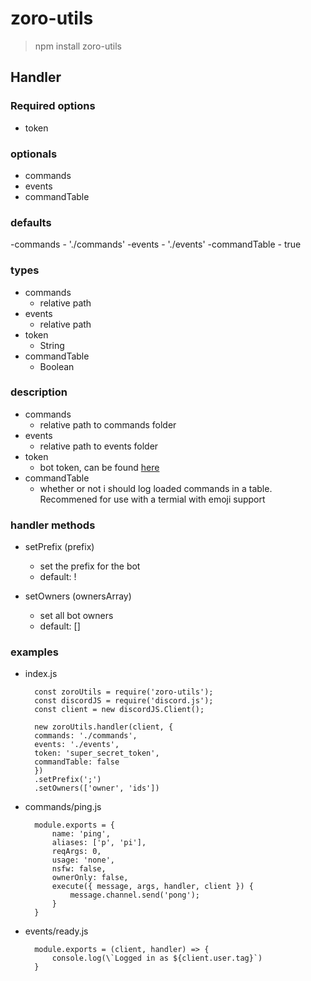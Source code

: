 # zoro-utils
> npm install zoro-utils

## Handler

### Required options
- token

### optionals
- commands
- events
- commandTable

### defaults
-commands
    - './commands'
-events
    - './events'
-commandTable
    - true

### types
- commands
    - relative path
- events
    - relative path
- token
    - String
- commandTable
    - Boolean

### description
- commands
    - relative path to commands folder
- events
    - relative path to events folder
- token
    - bot token, can be found [here](https://discord.com/developers)
- commandTable
    - whether or not i should log loaded commands in a table. Recommened for use with a termial with emoji support

### handler methods
- setPrefix (prefix)
    - set the prefix for the bot
    - default: !

- setOwners (ownersArray)
    - set all bot owners
    - default: []

### examples

- index.js

        const zoroUtils = require('zoro-utils');
        const discordJS = require('discord.js');
        const client = new discordJS.Client();

        new zoroUtils.handler(client, {
        commands: './commands',
        events: './events',
        token: 'super_secret_token',
        commandTable: false
        })
        .setPrefix(';')
        .setOwners(['owner', 'ids'])

- commands/ping.js

        module.exports = {
            name: 'ping',
            aliases: ['p', 'pi'],
            reqArgs: 0,
            usage: 'none',
            nsfw: false,
            ownerOnly: false,
            execute({ message, args, handler, client }) {
                message.channel.send('pong');
            }
        }

- events/ready.js

        module.exports = (client, handler) => {
            console.log(\`Logged in as ${client.user.tag}`)
        }

